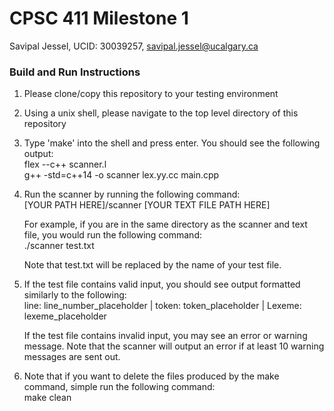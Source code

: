 # CPSC 411 Milestone 1

Savipal Jessel, UCID: 30039257, savipal.jessel@ucalgary.ca

### Build and Run Instructions

1. Please clone/copy this repository to your testing environment
2. Using a unix shell, please navigate to the top level directory of this repository
3. Type 'make' into the shell and press enter. You should see the following output: <br />
    flex --c++ scanner.l <br />
    g++ -std=c++14 -o scanner lex.yy.cc main.cpp <br />

4. Run the scanner by running the following command: <br />
    [YOUR PATH HERE]/scanner    [YOUR TEXT FILE PATH HERE]

    For example, if you are in the same directory as the scanner and text file, you would run the following command: <br />
    ./scanner test.txt <br />

    Note that test.txt will be replaced by the name of your test file.

5. If the test file contains valid input, you should see output formatted similarly to the following: <br />
    line: line_number_placeholder | token: token_placeholder | Lexeme: lexeme_placeholder

   If the test file contains invalid input, you may see an error or warning message. Note that the scanner will output an error
   if at least 10 warning messages are sent out. 

6. Note that if you want to delete the files produced by the make command, simple run the following command: <br />
    make clean



